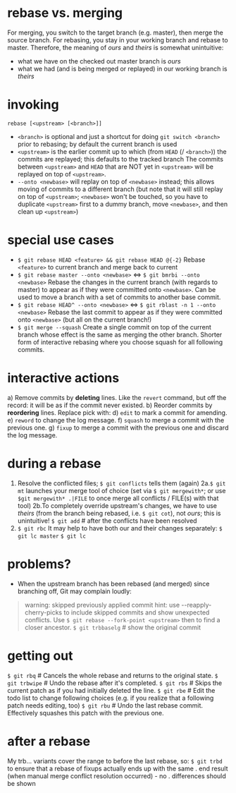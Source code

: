 # rebase vs. merging

For merging, you switch to the target branch (e.g. master), then merge the source branch.
For rebasing, you stay in your working branch and rebase to master.
Therefore, the meaning of _ours_ and _theirs_ is somewhat unintuitive:
* what we have on the checked out master branch is _ours_
* what we had (and is being merged or replayed) in our working branch is _theirs_

# invoking
`rebase [<upstream> [<branch>]]`
* `<branch>` is optional and just a shortcut for doing `git switch <branch>`
  prior to rebasing; by default the current branch is used
* `<upstream>` is the earlier commit up to which (from `HEAD` (/ `<branch>`))
  the commits are replayed; this defaults to the tracked branch
The commits between `<upstream>` and `HEAD` that are NOT yet in `<upstream>`
will be replayed on top of `<upstream>`.
* `--onto <newbase>` will replay on top of `<newbase>` instead; this allows
  moving of commits to a different branch (but note that it will still replay
  on top of `<upstream>`; `<newbase>` won't be touched, so you have to
  duplicate `<upstream>` first to a dummy branch, move `<newbase>`, and then
  clean up `<upstream>`)

# special use cases
* `$ git rebase HEAD <feature> && git rebase HEAD @{-2}`
  Rebase `<feature>` to current branch and merge back to current
* `$ git rebase master --onto <newbase>` <=> `$ git bmrbi --onto <newbase>`
  Rebase the changes in the current branch (with regards to master) to appear
  as if they were committed onto `<newbase>`. Can be used to move a branch with
  a set of commits to another base commit.
* `$ git rebase HEAD^ --onto <newbase>` <=> `$ git rblast -n 1 --onto <newbase>`
  Rebase the last commit to appear as if they were committed onto `<newbase>`
  (but all on the current branch!)
* `$ git merge --squash`
  Create a single commit on top of the current branch whose effect is the same
  as merging the other branch. Shorter form of interactive rebasing where you
  choose squash for all following commits.

# interactive actions

a) Remove commits by **deleting** lines. Like the `revert` command, but off the
   record: it will be as if the commit never existed.
b) Reorder commits by **reordering** lines.
Replace pick with:
d) `edit` to mark a commit for amending.
e) `reword` to change the log message.
f) `squash` to merge a commit with the previous one.
g) `fixup` to merge a commit with the previous one and discard the log message.

# during a rebase

1. Resolve the conflicted files; `$ git conflicts` tells them (again)
2a.`$ git mt` launches your merge tool of choice (set via `$ git mergewith*`;
   or use `$git mergewith* .|FILE` to once merge all conflicts / FILE(s) with
   that tool)
2b.To completely override upstream's changes, we have to use _theirs_ (from the
   branch being rebased, i.e. `$ git cot`), not _ours_; this is unintuitive!
   `$ git add` # after the conflicts have been resolved
4. `$ git rbc`
It may help to have both our and their changes separately:
`$ git lc master`
`$ git lc`

# problems?
* When the upstream branch has been rebased (and merged) since branching off,
  Git may complain loudly:
> warning: skipped previously applied commit
> hint: use --reapply-cherry-picks to include skipped commits
  and show unexpected conflicts.
  Use `$ git rebase --fork-point <upstream>` then to find a closer ancestor.
`$ git trbbaselg` # show the original commit

# getting out

`$ git rbq` # Cancels the whole rebase and returns to the original state.
`$ git trbwipe` # Undo the rebase after it's completed.
`$ git rbs` # Skips the current patch as if you had initially deleted the line.
`$ git rbe` # Edit the todo list to change following choices (e.g. if you realize that a following patch needs editing, too)
`$ git rbu` # Undo the last rebase commit. Effectively squashes this patch with the previous one.

# after a rebase
My trb... variants cover the range to before the last rebase, so:
`$ git trbd` to ensure that a rebase of fixups actually ends up with the same
.          end result (when manual merge conflict resolution occurred) - no
.          differences should be shown
